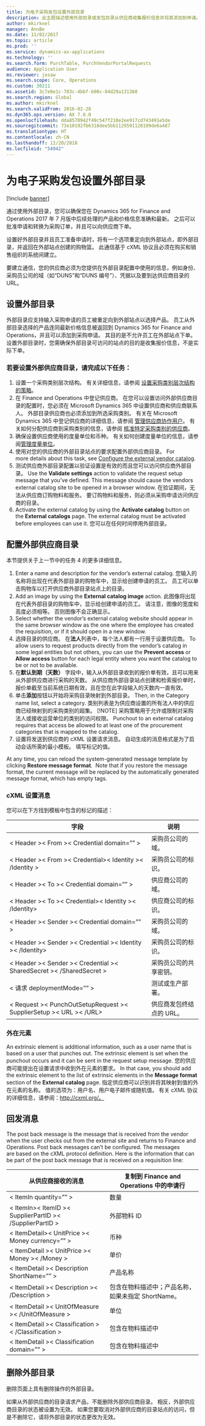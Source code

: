 ```yaml
---
title: 为电子采购发包设置外部目录
description: 此主题描述使用外部目录或发包目录从供应商收集报价信息并将其添加到申请。
author: mkirknel
manager: AnnBe
ms.date: 11/02/2017
ms.topic: article
ms.prod: ''
ms.service: dynamics-ax-applications
ms.technology: ''
ms.search.form: PurchTable, PurchVendorPortalRequests
audience: Application User
ms.reviewer: josaw
ms.search.scope: Core, Operations
ms.custom: 30211
ms.assetid: 3c7e0e1c-703c-4bbf-b90c-84d29a131360
ms.search.region: Global
ms.author: mkirknel
ms.search.validFrom: 2016-02-28
ms.dyn365.ops.version: AX 7.0.0
ms.openlocfilehash: dda8578942f49c547f210e2ee917cd743491e5de
ms.sourcegitcommit: 73e10192fb6318dee5bb1129591120199de6a487
ms.translationtype: HT
ms.contentlocale: zh-CN
ms.lasthandoff: 12/20/2018
ms.locfileid: "54942"
---
```

# <a name="set-up-an-external-catalog-for-punchout-eprocurement"></a>为电子采购发包设置外部目录

[!include [banner](../includes/banner.md)]

通过使用外部目录，您可以确保您在 Dynamics 365 for Finance and Operations 2017 年 7 月版中后续处理的产品和价格信息准确和最新。 之后可以批准申请和转换为采购订单，并且可以向供应商下单。

设置好外部目录并且员工准备申请时，将有一个选项重定向到外部站点，即外部目录，并返回在外部站点创建的购物篮。 此通信基于 cXML 协议且必须在购买和销售组织的系统间建立。

要建立通信，您的供应商必须为您提供在外部目录配置中使用的信息，例如身份、采购员公司的域（如“DUNS”和“DUNS 编号”）、凭据以及要到达供应商目录的 URL。

## <a name="setting-up-an-external-catalog"></a>设置外部目录

外部目录应支持输入采购申请的员工被重定向到外部站点以选择产品。 员工从外部目录选择的产品连同最新价格信息被返回到 Dynamics 365 for Finance and Operations，并且可以添加到采购申请。 其目的是不允许员工在外部站点下单。 设置外部目录时，您需确保外部目录可访问的站点的目的是收集报价信息，不是实际下单。

### <a name="to-set-up-an-external-vendor-catalog-complete-the-following-tasks"></a>若要设置外部供应商目录，请完成以下任务：

1. 设置一个采购类别层次结构。 有关详细信息，请参阅 [设置采购类别层次结构的策略](tasks/set-up-policies-procurement-category-hierarchies.md)。
2. 在 Finance and Operations 中登记供应商。 在您可以设置访问外部供应商目录的配置时，您必须在 Microsoft Dynamics 365 中设置供应商和供应商联系人。 外部目录供应商也必须添加到所选采购类别。 有关在 Microsoft Dynamics 365 中登记供应商的详细信息，请参阅 [管理供应商协作用户](manage-vendor-collaboration-users.md)。 有关如何分配供应商到采购类别的信息，请参阅 [核准特定采购类别的供应商](tasks/approve-vendors-specific-procurement-categories.md)。
3. 确保设置供应商使用的度量单位和币种。 有关如何创建度量单位的信息，请参阅[管理度量单位](../pim/tasks/manage-unit-measure.md)。
4. 使用对您的供应商的外部目录站点的要求配置外部供应商目录。 For more details about this task, see [Configure the external vendor catalog](#configure-the-external-vendor-catalog).
5. 测试供应商外部目录配置以验证设置是有效的而且您可以访问供应商外部目录。 Use the **Validate settings** action to validate the request setup message that you’ve defined. This message should cause the vendors external catalog site to be opened in a browser window. 在验证期间，无法从供应商订购物料和服务。 要订购物料和服务，则必须从采购申请访问供应商的目录。
6. Activate the external catalog by using the **Activate catalog** button on the **External catalogs** page. The external catalog must be activated before employees can use it. 您可以在任何时间停用外部目录。


## <a name="configure-the-external-vendor-catalog"></a>配置外部供应商目录

本节提供关于上一节中的任务 4 的更多详细信息。

1. Enter a name and description for the vendor’s external catalog. 您输入的名称将出现在代表外部目录的购物车中，显示给创建申请的员工。 员工可以单击购物车以打开供应商外部目录站点上的目录。
2. Add an image by using the **External catalog image** action. 此图像将出现在代表外部目录的购物车中，显示给创建申请的员工。 请注意，图像的宽度和高度必须相等。 否则图像不会正确显示。
3. Select whether the vendor’s external catalog website should appear in the same browser window as the one where the employee has created the requisition, or if it should open in a new window.
4. 选择目录的供应商。 在**法人**列表中，每个法人都有一行用于设置供应商。 To allow users to request products directly from the vendor’s catalog in some legal entities but not others, you can use the **Prevent access** or **Allow access** button for each legal entity where you want the catalog to be or not to be available.
5. 在**默认到期（天数）** 字段中，输入从外部目录收到的报价单有效，且可以用来从外部供应商进行采购的天数。 从供应商外部目录站点创建和检索报价单时，报价单截至当前系统日期有效，且在您在此字段输入的天数内一直有效。
6. 单击**添加**按钮以开始将采购目录映射到外部目录。 Then, in the Category name list, select a category. 类别列表是为供应商设置的所有法人中的供应商已经映射到的采购类别的超集。
[!NOTE]
采购策略用于允许或限制对采购法人或接收运营单位的类别的访问权限。 Punchout to an external catalog requires that access be allowed to at least one of the procurement categories that is mapped to the catalog.
7. 设置将发送到供应商的 cXML 设置请求消息。 自动生成的消息格式是为了启动会话所需的最小模板。 填写标记的值。

At any time, you can reload the system-generated message template by clicking **Restore message format**. 
Note that if you restore the message format, the current message will be replaced by the automatically generated message format, which has empty tags.

### <a name="cxml-setup-message"></a>cXML 设置消息
您可以在下方找到模板中包含的标记的描述：

| 字段 | 说明 | 
|---------|---------|
|< Header >< From >< Credential domain=”” >|采购员公司的域。|
|< Header >< From >< Credential>< Identity >< /Identity > | 采购员公司的标识。|
|< Header >< To >< Credential domain=”” > | 供应商公司的域。|
|< Header >< To >< Credential>< Identity >< /Identity> | 供应商公司的标识。|
|< Header >< Sender >< Credential domain=”” > | 采购员公司的域。|
|< Header >< Sender >< Credential >< Identity >< /Identity> | 采购员公司的标识。|
|< Header >< Sender >< Credential >< SharedSecret >< /SharedSecret >|采购员公司的共享密钥。|
|< 请求 deploymentMode=”” >|测试或生产部署。|
|< Request >< PunchOutSetupRequest >< SupplierSetup >< URL >< /URL>|供应商发包终结点的 URL。|

### <a name="extrinsic-elements"></a>外在元素

An extrinsic element is additional information, such as a user name that is based on a user that punches out. The extrinsic element is set when the punchout occurs and it can be sent in the request setup message.
您的供应商可能提出在设置请求中收到外在元素的要求。 In that case, you should add the extrinsic element to the list of extrinsic elements in the **Message format** section of the **External catalog** page. 指定供应商可以识别并将其映射到值的外在元素的名称。 值的选项为：用户名、用户电子邮件或随机值。
有关 cXML 协议的详细信息，请参阅：http://cxml.org/。

## <a name="post-back-message"></a>回发消息
The post back message is the message that is received from the vendor when the user checks out from the external site and returns to Finance and Operations. Post back messages can’t be configured. The messages are based on the cXML protocol definition. Here is the information that can be part of the post back message that is received on a requisition line:

| 从供应商接收的消息 | 复制到 Finance and Operations 中的申请行|
|------------------------------|----------------------------------------------------------|
|< ItemIn quantity=”” > |数量|
|< ItemIn>< ItemID >< SupplierPartID >< /SupplierPartID >|外部物料 ID|
|< ItemDetail>< UnitPrice >< Money currency=”” >| 币种|
|< ItemDetail >< UnitPrice >< Money >< /Money >| 单价|
|< ItemDetail >< Description ShortName=”” >|产品名称|
|< ItemDetail >< Description >< /Description >|包含在物料描述中；产品名称，如果未指定 ShortName。|
|< ItemDetail >< UnitOfMeasure >< /UnitOfMeasure >|单位|
|< ItemDetail >< Classification >< /Classification >|包含在物料描述中|
|< ItemDetail >< Classification domain=”” >|包含在物料描述中|

## <a name="delete-an-external-catalog"></a>删除外部目录
删除页面上具有删除操作的外部目录。

如果从外部供应商的目录请求产品，不能删除外部供应商目录。 相反，外部供应商目录的状态被设置为无效。 如果您要取消对外部供应商的目录站点的访问，但是不删除它，请将外部目录的状态更改为无效。

